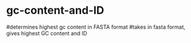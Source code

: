 # gc-content-and-ID
#determines highest gc content in FASTA format
#takes in fasta format, gives highest GC content and ID 
